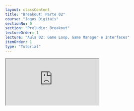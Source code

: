 ```yaml
---
layout: classContent
title: "Breakout: Parte 02"
course: "Jogos Digitais"
sectionNo: 0
section: "Preludio: Breakout"
lectureOrder: 1
lecture: "Aula 02: Game Loop, Game Manager e Interfaces"
itemOrder: 1
type: "Tutorial"
---
```


<iframe src="https://docs.google.com/document/d/e/2PACX-1vRcLMaGZgY9WSMn-PvRZnoeD-uHMGlQ2LBGQmYlsY1KkShzyCuoRxPjVT5v-LG27yrvYd354J6Loxxq/pub?embedded=true"></iframe>
